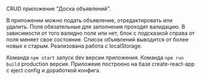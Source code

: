 CRUD приложение "Доска объявлений".

В приложении можно подать объявление, отредактировать или удалить. 
Поля обязательные для заполнения проходят валидацию. В зависимости от того валидно поле или нет, блок с подсказкой справа от поля меняет свое состояние.
Список объявлений выводится от более новых к старым.
Реализована работа с localStorage.

Команда `npm start` запуск dev версии приложения.
Команда `npm run build` production версия.
Приложеие построено на базе create-react-app с eject config и доработкой конфига.

